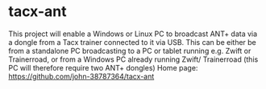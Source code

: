 # tacx-ant
This project will enable a Windows or Linux PC to broadcast ANT+ data via a dongle from a Tacx trainer connected to it via USB. This can be either be from a standalone PC broadcasting to a PC or tablet running e.g. Zwift or Trainerroad, or from a Windows PC already running Zwift/ Trainerroad (this PC will therefore require two ANT+ dongles) 
Home page: https://github.com/john-38787364/tacx-ant


